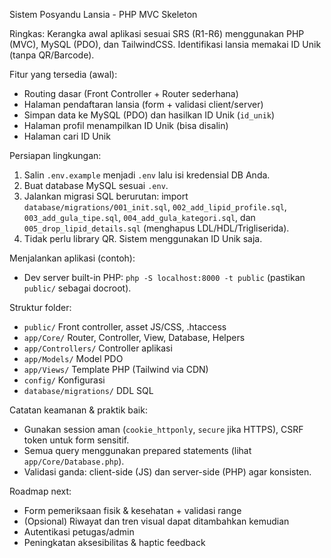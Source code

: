 Sistem Posyandu Lansia - PHP MVC Skeleton

Ringkas: Kerangka awal aplikasi sesuai SRS (R1-R6) menggunakan PHP (MVC), MySQL (PDO), dan TailwindCSS. Identifikasi lansia memakai ID Unik (tanpa QR/Barcode).

Fitur yang tersedia (awal):
- Routing dasar (Front Controller + Router sederhana)
- Halaman pendaftaran lansia (form + validasi client/server)
- Simpan data ke MySQL (PDO) dan hasilkan ID Unik (`id_unik`)
- Halaman profil menampilkan ID Unik (bisa disalin)
- Halaman cari ID Unik

Persiapan lingkungan:
1) Salin `.env.example` menjadi `.env` lalu isi kredensial DB Anda.
2) Buat database MySQL sesuai `.env`.
3) Jalankan migrasi SQL berurutan: import `database/migrations/001_init.sql`, `002_add_lipid_profile.sql`, `003_add_gula_tipe.sql`, `004_add_gula_kategori.sql`, dan `005_drop_lipid_details.sql` (menghapus LDL/HDL/Trigliserida).
4) Tidak perlu library QR. Sistem menggunakan ID Unik saja.

Menjalankan aplikasi (contoh):
- Dev server built-in PHP: `php -S localhost:8000 -t public` (pastikan `public/` sebagai docroot).

Struktur folder:
- `public/` Front controller, asset JS/CSS, .htaccess
- `app/Core/` Router, Controller, View, Database, Helpers
- `app/Controllers/` Controller aplikasi
- `app/Models/` Model PDO
- `app/Views/` Template PHP (Tailwind via CDN)
- `config/` Konfigurasi
- `database/migrations/` DDL SQL

Catatan keamanan & praktik baik:
- Gunakan session aman (`cookie_httponly`, `secure` jika HTTPS), CSRF token untuk form sensitif.
- Semua query menggunakan prepared statements (lihat `app/Core/Database.php`).
- Validasi ganda: client-side (JS) dan server-side (PHP) agar konsisten.

Roadmap next:
- Form pemeriksaan fisik & kesehatan + validasi range
- (Opsional) Riwayat dan tren visual dapat ditambahkan kemudian
- Autentikasi petugas/admin
- Peningkatan aksesibilitas & haptic feedback
